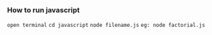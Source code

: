 ### How to run javascript
`
open terminal
`
`
cd javascript
`
`
node filename.js
`
`
eg: node factorial.js
`